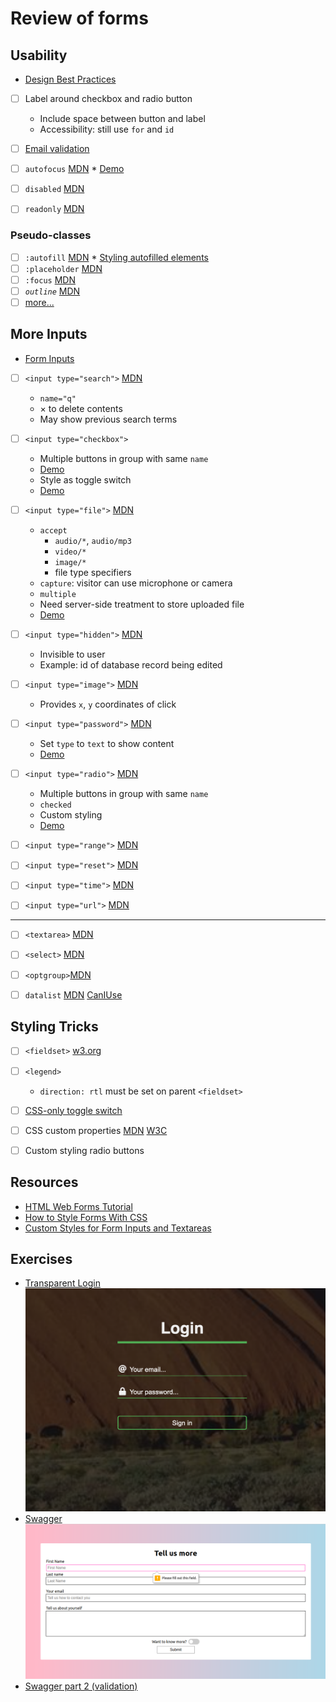 # Review of forms

## Usability

* [Design Best Practices](FormDesign_BestPractices.pdf)

- [ ] Label around checkbox and radio button
   * Include space between button and label
   * Accessibility: still use `for` and `id`

- [ ] [Email validation](https://en.wikipedia.org/wiki/Email_address#Syntax)

- [ ] `autofocus` [MDN](https://developer.mozilla.org/en-US/docs/Web/HTML/Element/input)
   * [Demo](https://github.com/FbW-E04-1/ClassBook/tree/main/UIB/2021-05-27/autofocus)
- [ ] `disabled` [MDN](https://developer.mozilla.org/en-US/docs/Web/HTML/Attributes/disabled)
- [ ] `readonly` [MDN](https://developer.mozilla.org/en-US/docs/Web/HTML/Attributes/readonly)

### Pseudo-classes
- [ ] `:autofill` [MDN](https://developer.mozilla.org/en-US/docs/Web/CSS/:autofill)
   * [Styling autofilled elements](https://css-tricks.com/snippets/css/change-autocomplete-styles-webkit-browsers/)
- [ ] `:placeholder` [MDN](https://developer.mozilla.org/en-US/docs/Web/CSS/::placeholder)
- [ ] `:focus` [MDN](https://developer.mozilla.org/en-US/docs/Web/CSS/:focus)
- [ ] *`outline`* [MDN](https://developer.mozilla.org/en-US/docs/Web/CSS/outline)
- [ ] [more...](https://developer.mozilla.org/en-US/docs/Web/CSS/Pseudo-classes#the_input_pseudo-classes)

## More Inputs
* [Form Inputs](Forms.pdf)

- [ ] `<input type="search">` [MDN](https://developer.mozilla.org/en-US/docs/Web/HTML/Element/input/search)
   * `name="q"`
   * × to delete contents
   * May show previous search terms

- [ ] `<input type="checkbox">`
   * Multiple buttons in group with same `name`
   * [Demo](https://github.com/FbW-E04-1/ClassBook/tree/main/UIB/2021-05-27/checkbox-multiple)
   * Style as toggle switch
   * [Demo](https://github.com/FbW-E04-1/ClassBook/tree/main/UIB/2021-05-27/toggle-switch)

- [ ] `<input type="file">` [MDN](https://developer.mozilla.org/en-US/docs/Web/HTML/Element/input/file)
   * `accept`
     * `audio/*`, `audio/mp3`
     * `video/*`
     * `image/*`
     * file type specifiers
   * `capture`: visitor can use microphone or camera
   * `multiple`
   * Need server-side treatment to store uploaded file
   * [Demo](https://github.com/FbW-E04-1/ClassBook/tree/main/UIB/2021-05-27/toggle-switch)

- [ ] `<input type="hidden">` [MDN](https://developer.mozilla.org/en-US/docs/Web/HTML/Element/input/hidden)
   * Invisible to user
   * Example: id of database record being edited

- [ ] `<input type="image">` [MDN](https://developer.mozilla.org/en-US/docs/Web/HTML/Element/input/image)
   * Provides `x`, `y` coordinates of click
- [ ] `<input type="password">` [MDN](https://developer.mozilla.org/en-US/docs/Web/HTML/Element/input/password)
   * Set `type` to `text` to show content
   * [Demo](https://github.com/FbW-E04-1/ClassBook/tree/main/UIB/2021-05-27/show-password)
- [ ] `<input type="radio">` [MDN](https://developer.mozilla.org/en-US/docs/Web/HTML/Element/input/radio)
   * Multiple buttons in group with same `name`
   * `checked`
   * Custom styling
   * [Demo](https://github.com/FbW-E04-1/ClassBook/tree/main/UIB/2021-05-27/styled-radio)
- [ ] `<input type="range">` [MDN](https://developer.mozilla.org/en-US/docs/Web/HTML/Element/input/range)
- [ ] `<input type="reset">` [MDN](https://developer.mozilla.org/en-US/docs/Web/HTML/Element/input/reset)

- [ ] `<input type="time">` [MDN](https://developer.mozilla.org/en-US/docs/Web/HTML/Element/input/time)
- [ ] `<input type="url">` [MDN](https://developer.mozilla.org/en-US/docs/Web/HTML/Element/input/url)
---
- [ ] `<textarea>` [MDN](https://developer.mozilla.org/en-US/docs/Web/HTML/Element/textarea)
- [ ] `<select>` [MDN](https://developer.mozilla.org/en-US/docs/Web/HTML/Element/select)
- [ ] `<optgroup>`[MDN](https://developer.mozilla.org/en-US/docs/Web/HTML/Element/optgroup)
- [ ] `datalist` [MDN](https://developer.mozilla.org/en-US/docs/Web/HTML/Element/datalist) [CanIUse](https://caniuse.com/datalist)


## Styling Tricks

- [ ] `<fieldset>` [w3.org](https://www.w3.org/TR/2016/REC-html51-20161101/rendering.html#the-fieldset-and-legend-elements)
- [ ] `<legend>`
   *  `direction: rtl` must be set on parent `<fieldset>`

- [ ] [CSS-only toggle switch](https://dev.to/dcodeyt/creating-a-css-only-toggle-switch-5cg3)
- [ ] CSS custom properties [MDN](https://developer.mozilla.org/en-US/docs/Web/CSS/Using_CSS_custom_properties) [W3C](https://www.w3.org/TR/css-variables-1/#defining-variables)
- [ ] Custom styling radio buttons

## Resources

- [HTML Web Forms Tutorial](https://html.com/forms/)
- [How to Style Forms With CSS](https://blog.logrocket.com/how-to-style-forms-with-css-a-beginners-guide/)
- [Custom Styles for Form Inputs and Textareas](https://moderncss.dev/custom-css-styles-for-form-inputs-and-textareas/)


## Exercises

* [Transparent Login](https://classroom.github.com/a/DmimjUc5)
  ![Transparent Login](data_img/transparent_login.png)
* [Swagger](https://classroom.github.com/a/dELpsdSk)
  ![Validated Swagger](data_img/validated.png)
* [Swagger part 2 (validation)](https://classroom.github.com/a/RzdUmN-K)
